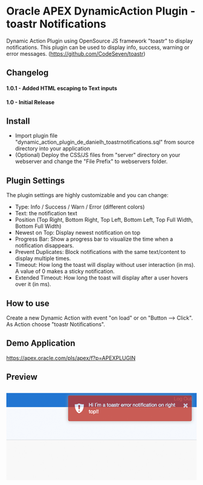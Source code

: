 # Oracle APEX DynamicAction Plugin - toastr Notifications
Dynamic Action Plugin using OpenSource JS framework "toastr" to display notifications.
This plugin can be used to display info, success, warning or error messages. (https://github.com/CodeSeven/toastr)


## Changelog

#### 1.0.1 - Added HTML escaping to Text inputs

#### 1.0 - Initial Release

## Install
- Import plugin file "dynamic_action_plugin_de_danielh_toastrnotifications.sql" from source directory into your application
- (Optional) Deploy the CSS/JS files from "server" directory on your webserver and change the "File Prefix" to webservers folder.

## Plugin Settings
The plugin settings are highly customizable and you can change:
- Type: Info / Success / Warn / Error (different colors)
- Text: the notification text
- Position (Top Right, Bottom Right, Top Left, Bottom Left, Top Full Width, Bottom Full Width)
- Newest on Top: Display newest notification on top
- Progress Bar: Show a progress bar to visualize the time when a notification disappears.
- Prevent Duplicates: Block notifications with the same text/content to display multiple times.
- Timeout: How long the toast will display without user interaction (in ms). A value of 0 makes a sticky notification.
- Extended Timeout: How long the toast will display after a user hovers over it (in ms).

## How to use
Create a new Dynamic Action with event "on load" or on "Button --> Click". As Action choose "toastr Notifications".

## Demo Application
https://apex.oracle.com/pls/apex/f?p=APEXPLUGIN

## Preview
![](https://github.com/Dani3lSun/apex-plugin-toastrnotifications/blob/master/preview.png)
---
